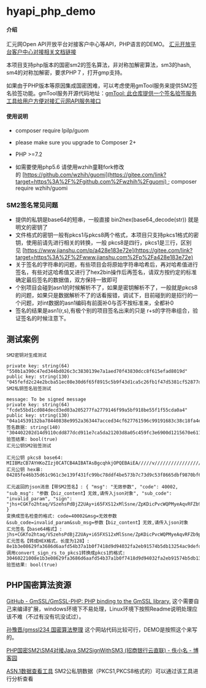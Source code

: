 # hyapi_php_demo

#### 介绍

汇元网Open API开放平台对接客户中心等API，PHP语言的DEMO。 [汇元开放平台客户中心对接相关文档链接](https://open.heepay.com/www/index.html#/openDoc?type=menu&id=2022360361)

本项目支持php版本的国密sm2的签名算法，非对称加解密算法，sm3的hash, sm4的对称加解密，要求PHP７，打开gmp支持。

如果由于PHP版本等原因集成国密困难，可以考虑使用gmTool服务来提供SM2签名验签功能。gmTool服务开源代码地址：[gmTool: 此仓库提供一个签名验签服务工具给用户方便对接汇元网API服务接口](https://gitee.com/LeagueJ/gmTool)

#### 使用说明

- composer require lpilp/guom

- please make sure you upgrade to Composer 2+

- PHP >=7.2

- 如需要使用php5.6 请使用wzhih童鞋fork修改的 [https://github.com/wzhih/guomi](https://gitee.com/link?target=https%3A%2F%2Fgithub.com%2Fwzhih%2Fguomi) ; composer require wzhih/guomi

### SM2签名常见问题

- 提供的私钥是base64的短串，一般直接 bin2hex(base64_decode(str)) 就是明文的密钥了
- 文件格式的密钥一般有pkcs1与pkcs8两个格式，本项目只支持pkcs1格式的密钥，使用前请先进行相关的转换，一般 pkcs8是四行，pkcs1是三行，区别见 [https://www.jianshu.com/p/a428e183e72e](https://gitee.com/link?target=https%3A%2F%2Fwww.jianshu.com%2Fp%2Fa428e183e72e)
- 关于签名的字符串的问题，有些项目会将原始字符串哈希后，再对哈希值进行签名，有些对这哈希值又进行了hex2bin操作后再签名，请双方按约定的标准确定最后签名的数据值，双方保持一致即可
- 个别项目会碰到asn1的时候解析不了，如果是密钥解析不了，一般就是pkcs8的问题，如果只是数据解析不了的话看报错，调试下，目前碰到的是招行的一个问题，对int数据的asn1编码有前面补0与否不按标准来，全都补0
- 签名的结果是asn1(r,s),有极个别的项目签名出来的只是 r+s的字符串组合，验证签名的时候注意下。

## 测试案例

```textile
SM2密钥对生成测试

private key: string(64) "550b1a390c47ed344bd026c3c3830139e7a1aed70f43830dcc8f615efad8019d"
public key: string(130) "045fefd2c24e2bcba51ec08e30d6f65f8915c5b9f43d1ca5c26fb1f47d5381cf52877d6563afcbe7116e54fcbfd657cbd18a940f46eb0a14ddfc513dbf332488f2"
SM2私钥签名验签测试

message: To be signed message
private key: string(64) "fcde55bd1cd084decd3ed03a205277fa2779146f99a5bf918be55f1f55cda0a4"
public key: string(130) "04a14539132ba78440838e9952a363447acced34cf627761596c99191683c38c18fa4e54a57c5ee3704593d2c30801be53d50147abd872acd964be20e6514e1092"
签名数据: string(140) "304402202d14d9110cdd877dcd911e7ca5da21203d8a05c459fc3e6900d1215670e61115022059349c06645edcd3d8c3891ca562ea6ea49de16e36326f03528fd1d64cd6a453"
验签结果: bool(true)
汇元公钥SM2验签测试

汇元公钥 pkcs8 base64: MIIBMzCB7AYHKoZIzj0CATCB4AIBATAsBgcqhkjOPQEBAiEA/////v////////////////////8AAAAA//////////8wRAQg/////v////////////////////8AAAAA//////////wEICjp+p6dn140TVqeS89lCafzl4n1FauPkt28vUFNlA6TBEEEMsSuLB8ZgRlfmQRGajnJlI/jC7/yZgvhcVpFiTNMdMe8Nzai9PZ3nFm9zuNraSFT0KmHfMYqR0AC3zLlITnwoAIhAP////7///////////////9yA99rIcYFK1O79Ak51UEjAgEBA0IABChf5Gs11hyWHD4Tn0MfyZvHjd9L5XO3xz2cU/hmXb+YcL9lk4xKMC+VZ0JEx6Pm/oVjwcGBINUEgi05oyNj7+U=
汇元公钥 hex串: 04285fe46b35d61c961c3e139f431fc99bc78ddf4be573b7c73d9c53f8665dbf9870bf65938c4a302f95674244c7a3e6fe8563c1c18120d504822d39a32363efe5

汇元返回的json消息【带SM2签名】: { "msg": "无效参数", "code": 40002, "sub_msg": "参数【biz_content】无效,请传入json对象", "sub_code": "invalid_param", "sign": "jhs+CGKfo2htaq/VSzehsPdBjZ2UAy+i65FXS12xMlSsne/ZpKDicPvcWQPMyeAqvRFZb9pAntl+5sAPYaDwBA==" }
变换成签名检查的格式: code=40002&msg=无效参数&sub_code=invalid_param&sub_msg=参数【biz_content】无效,请传入json对象
汇元签名【base64格式】: jhs+CGKfo2htaq/VSzehsPdBjZ2UAy+i65FXS12xMlSsne/ZpKDicPvcWQPMyeAqvRFZb9pAntl+5sAPYaDwBA==
汇元签名【转成HEX格式，长度为128】: 8e1b3e08629fa3686d6aafd54b37a1b0f7418d9d94032fa2eb91574b5db13254ac9defd9a4a0e270fbdc5903ccc9e02abd11596fda409ed97ee6c00f61a0f004
调用convert_sign_rs_to_pkcs1转换成pkcs1的格式: 30460221008e1b3e08629fa3686d6aafd54b37a1b0f7418d9d94032fa2eb91574b5db13254022100ac9defd9a4a0e270fbdc5903ccc9e02abd11596fda409ed97ee6c00f61a0f004
验签结果: bool(true)
```

## PHP国密算法资源

[GitHub - GmSSL/GmSSL-PHP: PHP binding to the GmSSL library.](https://github.com/GmSSL/GmSSL-PHP) 这个需要自己来编译扩展，windows环境下不易处理，Linux环境下按照Readme说明处理应该不难（不过有没有坑没试过）。

[孙豫晋/gmssl234 国密算法整理](https://gitee.com/sunyujin/gmssl234) 这个网站代码比较可行，DEMO是按照这个来写的。

[PHP国密SM2\SM4对接Java SM2SignWithSM3 (招商银行云直联) - 佚小名 - 博客园](https://www.cnblogs.com/blog-dyn/p/16301425.html)

[ASN.1数据查看工具](http://lapo.it/asn1js) SM2公私钥数据（PKCS1,PKCS8格式的）可以通过该工具进行分析查看
